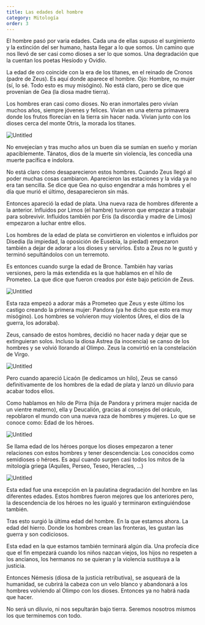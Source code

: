 ```yaml
---
title: Las edades del hombre
category: Mitología
order: 3
---
```


El hombre pasó por varia edades. Cada una de ellas supuso el surgimiento y la extinción del ser humano, hasta llegar a lo que somos. Un camino que nos llevó de ser casi como dioses a ser lo que somos. Una degradación que la cuentan los poetas Hesíodo y Ovidio.

La edad de oro coincide con la era de los titanes, en el reinado de Cronos (padre de Zeus). Es aquí donde aparece el hombre. Ojo: Hombre, no mujer (sí, lo sé. Todo esto es muy misógino). No está claro, pero se dice que provenían de Gea (la diosa madre tierra).

Los hombres eran casi como dioses. No eran inmortales pero vivían muchos años, siempre jóvenes y felices. Vivían en una eterna primavera donde los frutos florecían en la tierra sin hacer nada. Vivían junto con los dioses cerca del monte Otris, la morada los titanes.

![Untitled]({{site.baseurl}}/images/Edades%20del%20hombre%20bbb00190af9d43bfb708b9ccb8171578/Otris_-_Google_Maps.png)

No envejecían y tras mucho años un buen día se sumían en sueño y morían apaciblemente. Tánatos, dios de la muerte sin violencia, les concedía una muerte pacífica e indolora.

No está claro cómo desaparecieron estos hombres. Cuando Zeus llegó al poder muchas cosas cambiaron. Aparecieron las estaciones y la vida ya no era tan sencilla. Se dice que Gea no quiso engendrar a más hombres y el día que murió el último, desaparecieron sin más.

Entonces apareció la edad de plata. Una nueva raza de hombres diferente a la anterior. Influidos por Limos (el hambre) tuvieron que empezar a trabajar para sobrevivir. Influidos también por Eris (la discordia y madre de Limos) empezaron a   luchar entre ellos.

Los hombres de la edad de plata se convirtieron en violentos e influidos por Disedia (la impiedad, la oposición de Eusebia, la piedad) empezaron también a dejar de adorar a los dioses y servirlos. Esto a Zeus no le gustó y terminó sepultándolos con un terremoto.

Es entonces cuando surge la edad de Bronce. También hay varias versiones, pero la más extendida es la que hablamos en el hilo de Prometeo. La que dice que fueron creados por éste bajo petición de Zeus.

![Untitled]({{site.baseurl}}/images/Edades%20del%20hombre%20bbb00190af9d43bfb708b9ccb8171578/Prometeo_crea_hombre_-_Buscar_con_Google.png)

Esta raza empezó a adorar más a Prometeo que Zeus y este último los castigo creando la primera mujer: Pandora (ya he dicho que esto era muy misógino). Los hombres se volvieron muy violentos (Ares, el dios de la guerra, los adoraba). 

Zeus, cansado de estos hombres, decidió no hacer nada y dejar que se extinguieran solos. Incluso la diosa Astrea (la inocencia) se canso de los hombres y se volvió llorando al Olimpo. Zeus la convirtió en la constelación de Virgo.

![Untitled]({{site.baseurl}}/images/Edades%20del%20hombre%20bbb00190af9d43bfb708b9ccb8171578/AstraeaVSH_-_Astrea__mitologia__-_Wikipedia__la_enciclopedia_libre.png)

Pero cuando apareció Licaón (le dedicamos un hilo), Zeus se cansó definitivamente de los hombres de la edad de plata y lanzó un diluvio para acabar todos ellos.

Como hablamos en hilo de Pirra (hija de Pandora y primera mujer nacida de un vientre materno), ella y Deucalión, gracias al consejos del oráculo, repoblaron el mundo con una nueva raza de hombres y mujeres. Lo que se conoce como: Edad de los héroes.

![Untitled]({{site.baseurl}}/images/Edades%20del%20hombre%20bbb00190af9d43bfb708b9ccb8171578/pirra_y_deucalion_diluvio_-_Busqueda_de_Google.png)

Se llama edad de los héroes porque los dioses empezaron a tener relaciones con estos hombres y tener descendencia: Los conocidos como semidioses o héroes. Es aquí cuando surgen casi todos los mitos de la mitología griega (Aquiles, Perseo, Teseo, Heracles, ...)

![Untitled]({{site.baseurl}}/images/Edades%20del%20hombre%20bbb00190af9d43bfb708b9ccb8171578/Aquiles___Mitos_y_Relatos.png)

Esta edad fue una excepción en la paulatina degradación del hombre en las diferentes edades. Estos hombres fueron mejores que los anteriores pero, la descendencia de los héroes no les igualó y terminaron extinguiéndose también.

Tras esto surgió la última edad del hombre. En la que estamos ahora. La edad del hierro. Donde los hombres crean las fronteras, les gustan las guerra y son codiciosos.

Esta edad en la que estamos también terminará algún día. Una profecía dice que el fin empezará cuando los niños nazcan viejos, los hijos no respeten a los ancianos, los hermanos no se quieran y la violencia sustituya a la justicia.

Entonces Némesis (diosa de la justicia retributiva), se asqueará de la humanidad, se cubrirá la cabeza con un velo blanco y abandonará a los hombres volviendo al Olimpo con los dioses. Entonces ya no habrá nada que hacer.

No será un diluvio, ni nos sepultarán bajo tierra. Seremos nosotros mismos los que terminemos con todo.
